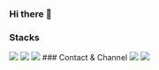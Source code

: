 ### Hi there 👋

### Stacks
<img src="https://img.shields.io/badge/JavaScript-F7DF1E?style=flat-square&logo=JavaScript&logoColor=black">

<img src="https://img.shields.io/badge/HTML5-E34F26?style=flat-square&logo=HTML5&logoColor=white">
<img src="https://img.shields.io/badge/CSS3-1572B6?style=flat-square&logo=CSS3&logoColor=white">
### Contact & Channel
<img src="https://img.shields.io/badge/Instagram-E4405F?style=flat-square&logo=Instagram&logoColor=white link="https://www.instagram.com/jeontaehyun0203/">
<img src="https://img.shields.io/badge/Mail-EA4335?style=flat-square&logo=Gmail&logoColor=white mailto:jeontaehyun0203@gmail.com">

